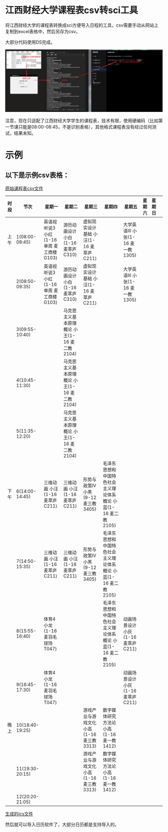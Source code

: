 # 江西财经大学课程表csv转sci工具

将江西财经大学的课程表转换成sci方便导入日程的工具，csv需要手动从网站上复制到excel表格中，然后另存为csv。

大部分代码使用DS完成。

![使用说明](./file/江西财经大学课程表转换工具使用说明.png)

注意，现在只适配了江西财经大学学生的课程表，技术有限，使用硬编码（比如第一节课只能是08:00-08:45，不是识别表格），其他格式课程表没有经过任何测试，结果未知。

# 示例

## 以下是示例csv表格：

[原始课程表csv文件](./file/courses.csv)

| 时段 | 节次 | 星期一 | 星期二 | 星期三 | 星期四 | 星期五 | 星期六 | 星期日 |  |
|---|---|---|---|---|---|---|---|---|---|
| 上午 | 1(08:00-08:45) | 英语视听说3 小红(1-16单周 麦工商楼G103) | 游历动画设计 小白(1-16 麦萃庐C310) | 虚拟现实设计基础 小汪(1-16 麦萃庐C211) |  | 大学英语III 小张(1-16 麦一教1305) |  |  |  |
|  | 2(08:50-09:35) | 英语视听说3 小红(1-16单周 麦工商楼G103) | 游历动画设计 小白(1-16 麦萃庐C310) | 虚拟现实设计基础 小汪(1-16 麦萃庐C211) |  | 大学英语III 小张(1-16 麦一教1305) |  |  |  |
|  | 3(09:55-10:40) |  | 马克思主义基本原理概论 小王(1-16 麦二教2104) |  |  |  |  |  |  |
|  | 4(10:45-11:30) |  | 马克思主义基本原理概论 小王(1-16 麦二教2104) |  |  |  |  |  |  |
|  | 5(11:35-12:20) |  | 马克思主义基本原理概论 小王(1-16 麦二教2104) |  |  |  |  |  |  |
| 下午 | 6(14:00-14:45) | 三维动画 小汪(1-16 麦萃庐C211) | 三维动画 小汪(1-16 麦萃庐C211) | 形势与政策IV 小黑(9-12 麦三教3405) | 毛泽东思想和中国特色社会主义理论体系概论 小蓝(1-16 麦二教2105) |  |  |  |  |
|  | 7(14:50-15:35) | 三维动画 小汪(1-16 麦萃庐C211) | 三维动画 小汪(1-16 麦萃庐C211) | 形势与政策IV 小黑(9-12 麦三教3405) | 毛泽东思想和中国特色社会主义理论体系概论 小蓝(1-16 麦二教2105) |  |  |  |  |
|  | 8(15:55-16:40) | 体育4 小龙(1-16 麦羽毛球场T047) |  |  | 毛泽东思想和中国特色社会主义理论体系概论 小蓝(1-16 麦二教2105) | 动画场景设计 小灰(1-16 麦萃庐C211) |  |  |  |
|  | 9(16:45-17:30) | 体育4 小龙(1-16 麦羽毛球场T047) |  |  |  | 动画场景设计 小灰(1-16 麦萃庐C211) |  |  |  |
| 晚上 | 10(18:40-19:25) |  |  | 游戏产业与游戏文化 小高(1-16 麦三教3313) | 数字媒体研究方法论 小高(1-16 麦一教1412) |  |  |  |  |
|  | 11(19:30-20:15) |  |  | 游戏产业与游戏文化 小高(1-16 麦三教3313) | 数字媒体研究方法论 小高(1-16 麦一教1412) |  |  |  |  |
|  | 12(20:20-21:05) |  |  |  |  |  |  |  |  |

[生成的ics文件](./file/courses.ics)

然后就可以导入日历软件了，大部分日历都是支持导入的。


